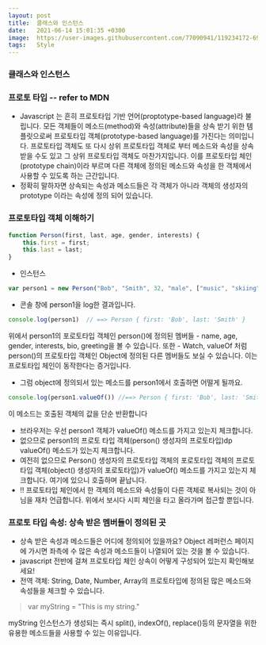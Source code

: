 ```yaml
---
layout: post
title:  클래스와 인스턴스 
date:   2021-06-14 15:01:35 +0300
image:  https://user-images.githubusercontent.com/77090941/119234172-69717180-bb67-11eb-8acc-f687aa97de80.jpg
tags:   Style
---
```

### 클래스와 인스턴스

### 프로토 타입 -- refer to MDN
- Javascript 는 흔히 프로토타입 기반 언어(proptotype-based language)라 불립니다. 모든 객체들이 메소드(method)와 속성(attribute)들을 상속 받기 위한 템플릿으로써 프로토타입 객체(prototype-based language)를 가진다는 의미입니다. 프로토타입 객체도 또 다시 상위 프로토타입 객체로 부터 메소드와 속성을 상속 받을 수도 있고 그 상위 프로토타입 객체도 마찬가지입니다. 이를 프로토타입 체인(prototype chain)이라 부르며 다른 객체에 정의된 메소드와 속성을 한 객체에서 사용할 수 있도록 하는 근간입니다.
- 정확히 말하자면 상속되는 속성과 메소드들은 각 객체가 아니라 객체의 생성자의 prototype 이라는 속성에 정의 되어 있습니다. 

### 프로토타입 객체 이해하기
```js
function Person(first, last, age, gender, interests) {
    this.first = first;
    this.last = last;
}
```
- 인스턴스
```js
var person1 = new Person("Bob", "Smith", 32, "male", ["music", "skiing"]);
```
- 콘솔 창에 person1을 log한 결과입니다.
```js
console.log(person1)  // ==> Person { first: 'Bob', last: 'Smith' } 
```
위에서 person1의 포로토타입 객체인 person()에 정의된 멤버들 - name, age, gender, interests, bio, greeting을 볼 수 있습니다. 또한 - Watch, valueOf 처럼 person()의 프로토타입 객체인 Object에 정의된 다른 멤버들도 보실 수 있습니다. 이는 프로토타입 체인이 동작한다는 증거입니다. 


- 그럼 object에 정의되서 있는 메소드를 person1에서 호출하면 어떨게 될까요.
```js
console.log(person1.valueOf()) //==> Person { first: 'Bob', last: 'Smith' }
```
이 메소드는 호출된 객체의 값을 단순 반환합니다
- 브라우저는 우선 person1 객체가 valueOf() 메소드를 가지고 있는지 체크합니다.
- 없으므로 person1의 프로토 타입 객체(person() 생성자의 프로토타입)dp valueOf() 메소드가 있는지 체크합니다. 
- 여전히 없으므로 Person() 생성자의 프로토타입 객체의 포로토타입 객체의 프로토타입 객체(object() 생성자의 포로토타입)가 valueOf() 메소드를 가지고 있는지 체크합니다. 여기에 있으니 호출하며 끝납니다. 
- !! 프로토타입 체인에서 한 객체의 메소드와 속성들이 다른 객체로 복사되는 것이 아님을 재차 언급합니다. 위에서 보시다 시피 체인을 타고 올라가며 접근할 뿐입니다.

### 프로토 타입 속성: 상속 받은 멤버들이 정의된 곳 
- 상속 받은 속성과 메소드들은 어디에 정의되어 있을까요? Object 레퍼런스 페이지에 가시면 좌측에 수 많은 속성과 메소드들이 나열되어 있는 것을 볼 수 있습니다. 
- javascript 전반에 걸쳐 프로토타입 체인 상속이 어떻게 구성되어 있는지 확인해보세요!
- 전역 객체: String, Date, Number, Array의 프로토타입에 정의된 많은 메소드와 속성들을 체크할 수 있습니다. 
  
> var myString = "This is my string."

myString 인스턴스가 생성되는 즉시 split(), indexOf(), replace()등의 문자열을 위한 유용한 메소드들을 사용할 수 있는 이유입니다. 


